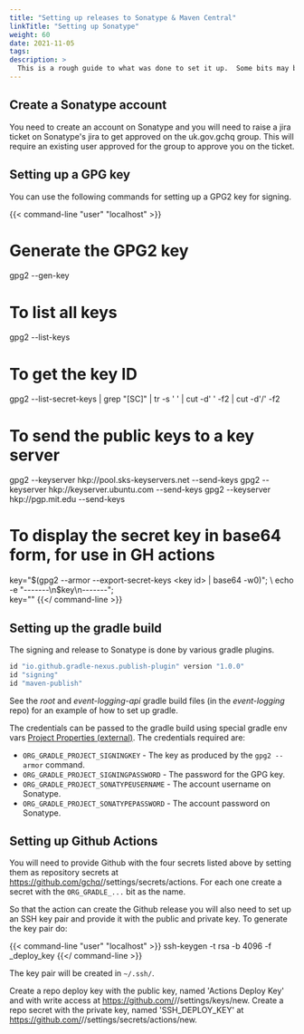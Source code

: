 ```yaml
---
title: "Setting up releases to Sonatype & Maven Central"
linkTitle: "Setting up Sonatype"
weight: 60
date: 2021-11-05
tags: 
description: >
  This is a rough guide to what was done to set it up.  Some bits may be missing.
---
```


## Create a Sonatype account

You need to create an account on Sonatype and you will need to raise a jira ticket on Sonatype's jira to get approved on the uk.gov.gchq group.
This will require an existing user approved for the group to approve you on the ticket.


## Setting up a GPG key

You can use the following commands for setting up a GPG2 key for signing.

{{< command-line "user" "localhost" >}}
# Generate the GPG2 key
gpg2 --gen-key

# To list all keys
gpg2 --list-keys

# To get the key ID
gpg2  --list-secret-keys | grep "\[SC\]" | tr -s ' ' | cut -d' ' -f2 | cut -d'/' -f2

# To send the public keys to a key server
gpg2 --keyserver hkp://pool.sks-keyservers.net --send-keys <key id>
gpg2 --keyserver hkp://keyserver.ubuntu.com --send-keys <key id>
gpg2 --keyserver hkp://pgp.mit.edu --send-keys <key id>

# To display the secret key in base64 form, for use in GH actions
key="$(gpg2 --armor --export-secret-keys <key id> | base64 -w0)"; \
echo -e "-------\n$key\n-------"; \
key=""
{{</ command-line >}}

## Setting up the gradle build

The signing and release to Sonatype is done by various gradle plugins.

```groovy
id "io.github.gradle-nexus.publish-plugin" version "1.0.0"
id "signing"
id "maven-publish"
```

See the _root_ and _event-logging-api_ gradle build files (in the _event-logging_ repo) for an example of how to set up gradle.

The credentials can be passed to the gradle build using special gradle env vars [Project Properties (external)](https://docs.gradle.org/current/userguide/build_environment.html#sec:project_properties).
The credentials required are:

* `ORG_GRADLE_PROJECT_SIGNINGKEY` - The key as produced by the `gpg2 --armor` command.
* `ORG_GRADLE_PROJECT_SIGNINGPASSWORD` - The password for the GPG key.
* `ORG_GRADLE_PROJECT_SONATYPEUSERNAME` - The account username on Sonatype.
* `ORG_GRADLE_PROJECT_SONATYPEPASSWORD` - The account password on Sonatype.


## Setting up Github Actions

You will need to provide Github with the four secrets listed above by setting them as repository secrets at https://github.com/gchq/<repo>/settings/secrets/actions.
For each one create a secret with the `ORG_GRADLE_...` bit as the name.

So that the action can create the Github release you will also need to set up an SSH key pair and provide it with the public and private key.
To generate the key pair do:

{{< command-line "user" "localhost" >}}
ssh-keygen -t rsa -b 4096 -f <repo>_deploy_key
{{</ command-line >}}

The key pair will be created in `~/.ssh/`.

Create a repo deploy key with the public key, named 'Actions Deploy Key' and with write access at https://github.com/<namespace>/<repo>/settings/keys/new.
Create a repo secret with the private key, named 'SSH_DEPLOY_KEY' at https://github.com/<namespace>/<repo>/settings/secrets/actions/new.

